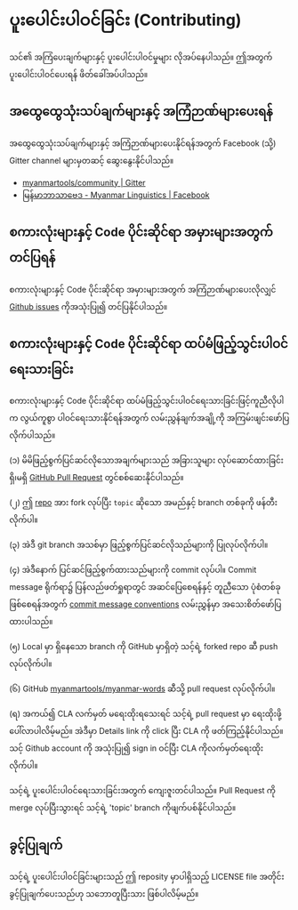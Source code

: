 # ပူးပေါင်းပါဝင်ခြင်း (Contributing)

သင်၏ အကြံပေးချက်များနှင့် ပူးပေါင်းပါဝင်မှုများ လိုအပ်နေပါသည်။ ဤအတွက် ပူးပေါင်းပါဝင်ပေးရန် ဖိတ်ခေါ်အပ်ပါသည်။

## အထွေထွေသုံးသပ်ချက်များနှင့် အကြံဉာဏ်များပေးရန်

အထွေထွေသုံးသပ်ချက်များနှင့် အကြံဉာဏ်များပေးနိုင်ရန်အတွက် Facebook (သို့) Gitter channel များမှတဆင့် ဆွေးနွေးနိုင်ပါသည်။

* [myanmartools/community | Gitter](https://gitter.im/myanmartools/community)
* [မြန်မာဘာသာဗေဒ - Myanmar Linguistics | Facebook](https://www.facebook.com/pg/myanmartools)

## စကားလုံးများနှင့် Code ပိုင်းဆိုင်ရာ အမှားများအတွက် တင်ပြရန်

စကားလုံးများနှင့် Code ပိုင်းဆိုင်ရာ အမှားများအတွက် အကြံဉာဏ်များပေးလိုလျှင် [Github issues](https://github.com/myanmartools/myanmar-words/issues) ကိုအသုံးပြု၍ တင်ပြနိုင်ပါသည်။

## စကားလုံးများနှင့် Code ပိုင်းဆိုင်ရာ ထပ်မံဖြည့်သွင်းပါဝင်ရေးသားခြင်း

 စကားလုံးများနှင့် Code ပိုင်းဆိုင်ရာ ထပ်မံဖြည့်သွင်းပါဝင်ရေးသားခြင်းဖြင့်ကူညီလိုပါက လွယ်ကူစွာ ပါဝင်ရေးသားနိုင်ရန်အတွက် လမ်းညွှန်ချက်အချို့ကို အကြမ်းဖျင်းဖော်ပြလိုက်ပါသည်။

(၁) မိမိဖြည့်စွက်ပြင်ဆင်လိုသောအချက်များသည် အခြားသူများ လုပ်ဆောင်ထားခြင်း ရှိ၊မရှိ [GitHub Pull Request](https://github.com/myanmartools/myanmar-words/pulls) တွင်စစ်ဆေးနိုင်ပါသည်။

(၂) ဤ [repo](https://github.com/myanmartools/myanmar-words) အား fork လုပ်ပြီး `topic` ဆိုသော အမည်နှင့် branch တစ်ခုကို ဖန်တီးလိုက်ပါ။

(၃) အဲဒီ git branch အသစ်မှာ ဖြည့်စွက်ပြင်ဆင်လိုသည်များကို ပြုလုပ်လိုက်ပါ။

(၄) အဲဒီနောက် ပြင်ဆင်ဖြည့်စွက်ထားသည်များကို commit လုပ်ပါ။ Commit message ရိုက်ရာ၌ ပြန်လည်ဖတ်ရှုရာတွင် အဆင်ပြေစေရန်နှင့် တူညီသော ပုံစံတစ်ခုဖြစ်စေရန်အတွက် [commit message conventions](https://gist.github.com/dagonmetric-contributor/b3815561401555fa9ac2530f32e56dd3) လမ်းညွှန်မှာ အသေးစိတ်ဖော်ပြထားပါသည်။

(၅) Local မှာ ရှိနေသော branch ကို GitHub မှာရှိတဲ့ သင့်ရဲ့ forked repo ဆီ push လုပ်လိုက်ပါ။

(၆) GitHub [myanmartools/myanmar-words](https://github.com/myanmartools/myanmar-words) ဆီသို့ pull request လုပ်လိုက်ပါ။

(ရ) အကယ်၍ CLA လက်မှတ် မရေးထိုးရသေးရင် သင့်ရဲ့ pull request မှာ ရေးထိုးဖို့ ပေါ်လာပါလိမ့်မည်။ အဲဒီမှာ Details link ကို click ပြီး CLA ကို ဖတ်ကြည့်နိုင်ပါသည်။ သင့် Github account ကို အသုံးပြု၍ sign in ဝင်ပြီး CLA ကိုလက်မှတ်ရေးထိုးလိုက်ပါ။

သင့်ရဲ့ ပူးပေါင်းပါဝင်ရေးသားခြင်းအတွက် ကျေးဇူးတင်ပါသည်။ Pull Request ကို merge လုပ်ပြီးသွားရင် သင့်ရဲ့ 'topic' branch ကိုဖျက်ပစ်နိုင်ပါသည်။

## ခွင့်ပြုချက်

သင့်ရဲ့ ပူးပေါင်းပါဝင်ခြင်းများသည် ဤ reposity မှာပါရှိသည့် LICENSE file အတိုင်း ခွင့်ပြုချက်ပေးသည်ဟု သဘောတူပြီးသား ဖြစ်ပါလိမ့်မည်။
